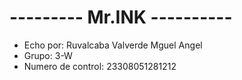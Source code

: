 # --------- Mr.INK ----------
- Echo por: Ruvalcaba Valverde Mguel Angel
- Grupo: 3-W
- Numero de control: 23308051281212
